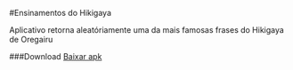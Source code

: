 #Ensinamentos do Hikigaya

Aplicativo retorna aleatóriamente uma da mais famosas frases do Hikigaya de Oregairu

###Download
[Baixar apk](https://github.com/eduardocodigo0/Frases-do-Hikki/raw/master/Ensinamentos-do-Hikigaya.apk)

